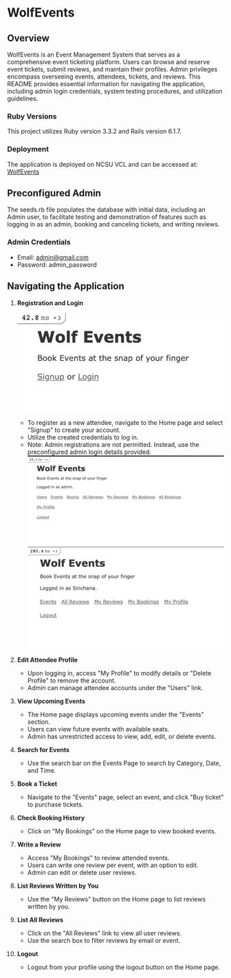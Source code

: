 # WolfEvents

## Overview
WolfEvents is an Event Management System that serves as a comprehensive event ticketing platform. Users can browse and reserve event tickets, submit reviews, and maintain their profiles. Admin privileges encompass overseeing events, attendees, tickets, and reviews. This README provides essential information for navigating the application, including admin login credentials, system testing procedures, and utilization guidelines.

### Ruby Versions
This project utilizes Ruby version 3.3.2 and Rails version 6.1.7.

### Deployment
The application is deployed on NCSU VCL and can be accessed at: [WolfEvents](http://152.7.177.47:8080/)

## Preconfigured Admin
The seeds.rb file populates the database with initial data, including an Admin user, to facilitate testing and demonstration of features such as logging in as an admin, booking and canceling tickets, and writing reviews.

### Admin Credentials
- Email: admin@gmail.com
- Password: admin_password

## Navigating the Application
1. **Registration and Login**
    
    ![Home Page](home.png)
    - To register as a new attendee, navigate to the Home page and select "Signup" to create your account. 
    - Utilize the created credentials to log in. 
    - Note: Admin registrations are not permitted. Instead, use the preconfigured admin login details provided.
    ![Admin Page](admin.png)
    ![User Page](user.png)

2. **Edit Attendee Profile**
    - Upon logging in, access "My Profile" to modify details or "Delete Profile" to remove the account.
    - Admin can manage attendee accounts under the "Users" link.

3. **View Upcoming Events**
    - The Home page displays upcoming events under the "Events" section. 
    - Users can view future events with available seats.
    - Admin has unrestricted access to view, add, edit, or delete events.

4. **Search for Events**
    - Use the search bar on the Events Page to search by Category, Date, and Time.

5. **Book a Ticket**
    - Navigate to the "Events" page, select an event, and click "Buy ticket" to purchase tickets.

6. **Check Booking History**
    - Click on "My Bookings" on the Home page to view booked events.

7. **Write a Review**
    - Access "My Bookings" to review attended events. 
    - Users can write one review per event, with an option to edit.
    - Admin can edit or delete user reviews.

8. **List Reviews Written by You**
    - Use the "My Reviews" button on the Home page to list reviews written by you.

9. **List All Reviews**
    - Click on the "All Reviews" link to view all user reviews.
    - Use the search box to filter reviews by email or event.

10. **Logout**
    - Logout from your profile using the logout button on the Home page.
